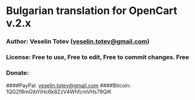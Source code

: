 # Bulgarian translation for OpenCart v.2.x
### Author: Veselin Totev (veselin.totev@gmail.com)
### License: Free to use, Free to edit, Free to commit changes. Free
### Donate:
####PayPal: veselin.totev@gmail.com
####Bitcoin: 1QG2f8mGtbYiHc6k8ZzV4WhfcmVHs79QiK
